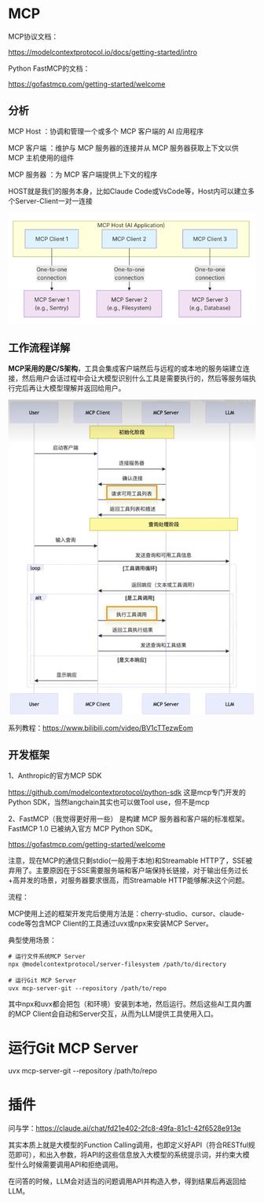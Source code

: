 
# MCP

MCP协议文档：

https://modelcontextprotocol.io/docs/getting-started/intro

Python FastMCP的文档：

https://gofastmcp.com/getting-started/welcome

## 分析

MCP Host ：协调和管理一个或多个 MCP 客户端的 AI 应用程序

MCP 客户端 ：维护与 MCP 服务器的连接并从 MCP 服务器获取上下文以供 MCP 主机使用的组件

MCP 服务器 ：为 MCP 客户端提供上下文的程序

HOST就是我们的服务本身，比如Claude Code或VsCode等，Host内可以建立多个Server-Client一对一连接

![img.png](images/img.png)


## 工作流程详解

**MCP采用的是C/S架构**，工具会集成客户端然后与远程的或本地的服务端建立连接，然后用户会话过程中会让大模型识别什么工具是需要执行的，然后等服务端执行完后再让大模型理解并返回给用户。

![](images/image-5.png)

系列教程：https://www.bilibili.com/video/BV1cTTezwEom



## 开发框架

1、Anthropic的官方MCP SDK

https://github.com/modelcontextprotocol/python-sdk
这是mcp专门开发的Python SDK，当然langchain其实也可以做Tool use，但不是mcp


2、FastMCP（我觉得更好用一些） 是构建 MCP 服务器和客户端的标准框架。FastMCP 1.0 已被纳入官方 MCP Python SDK。

https://gofastmcp.com/getting-started/welcome



注意，现在MCP的通信只剩stdio(一般用于本地)和Streamable HTTP了，SSE被弃用了。主要原因在于SSE需要服务端和客户端保持长链接，对于输出任务过长+高并发的场景，对服务器要求很高，而Streamable HTTP能够解决这个问题。

流程：

MCP使用上述的框架开发完后使用方法是：cherry-studio、cursor、claude-code等包含MCP Client的工具通过uvx或npx来安装MCP Server。

典型使用场景：
```shell
# 运行文件系统MCP Server
npx @modelcontextprotocol/server-filesystem /path/to/directory

# 运行Git MCP Server  
uvx mcp-server-git --repository /path/to/repo
```

其中npx和uvx都会把包（和环境）安装到本地，然后运行。然后这些AI工具内置的MCP Client会自动和Server交互，从而为LLM提供工具使用入口。


# 运行Git MCP Server  
uvx mcp-server-git --repository /path/to/repo


# 插件

问与学：https://claude.ai/chat/fd21e402-2fc8-49fa-81c1-42f6528e913e

其实本质上就是大模型的Function Calling调用，也即定义好API（符合RESTful规范即可），和出入参数，将API的这些信息放入大模型的系统提示词，并约束大模型什么时候需要调用API和拒绝调用。

在问答的时候，LLM会对适当的问题调用API并构造入参，得到结果后再返回给LLM。

